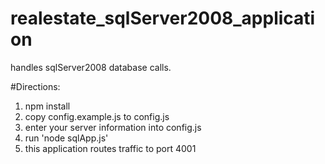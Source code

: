 # realestate_sqlServer2008_application
handles sqlServer2008 database calls.  

#Directions:
1. npm install
2. copy config.example.js to config.js
3. enter your server information into config.js
4. run 'node sqlApp.js'
5. this application routes traffic to port 4001
